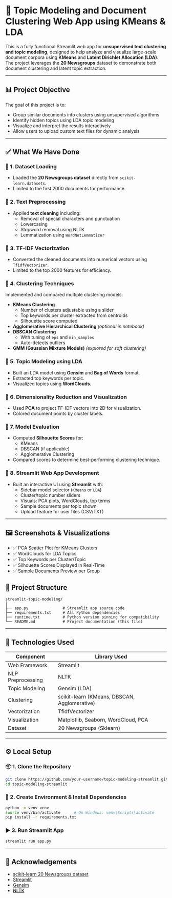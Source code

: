 # 🧠 Topic Modeling and Document Clustering Web App using KMeans & LDA

This is a fully functional Streamlit web app for **unsupervised text clustering and topic modeling**, designed to help analyze and visualize large-scale document corpora using **KMeans** and **Latent Dirichlet Allocation (LDA)**. The project leverages the **20 Newsgroups** dataset to demonstrate both document clustering and latent topic extraction.

---

## 📊 Project Objective

The goal of this project is to:
- Group similar documents into clusters using unsupervised algorithms
- Identify hidden topics using LDA topic modeling
- Visualize and interpret the results interactively
- Allow users to upload custom text files for dynamic analysis

---

## ✅ What We Have Done

### 🔹 1. Dataset Loading
- Loaded the **20 Newsgroups dataset** directly from `scikit-learn.datasets`.
- Limited to the first 2000 documents for performance.

### 🔹 2. Text Preprocessing
- Applied **text cleaning** including:
  - Removal of special characters and punctuation
  - Lowercasing
  - Stopword removal using NLTK
  - Lemmatization using `WordNetLemmatizer`

### 🔹 3. TF-IDF Vectorization
- Converted the cleaned documents into numerical vectors using `TfidfVectorizer`.
- Limited to the top 2000 features for efficiency.

### 🔹 4. Clustering Techniques
Implemented and compared multiple clustering models:
- **KMeans Clustering**
  - Number of clusters adjustable using a slider
  - Top keywords per cluster extracted from centroids
  - Silhouette score computed
- **Agglomerative Hierarchical Clustering** *(optional in notebook)*
- **DBSCAN Clustering**
  - With tuning of `eps` and `min_samples`
  - Auto-detects outliers
- **GMM (Gaussian Mixture Models)** *(explored for soft clustering)*

### 🔹 5. Topic Modeling using LDA
- Built an LDA model using **Gensim** and **Bag of Words** format.
- Extracted top keywords per topic.
- Visualized topics using **WordClouds**.

### 🔹 6. Dimensionality Reduction and Visualization
- Used **PCA** to project TF-IDF vectors into 2D for visualization.
- Colored document points by cluster labels.

### 🔹 7. Model Evaluation
- Computed **Silhouette Scores** for:
  - KMeans
  - DBSCAN (if applicable)
  - Agglomerative Clustering
- Compared scores to determine best-performing clustering technique.

### 🔹 8. Streamlit Web App Development
- Built an interactive UI using **Streamlit** with:
  - Sidebar model selector (`KMeans` or `LDA`)
  - Cluster/topic number sliders
  - Visuals: PCA plots, WordClouds, top terms
  - Sample documents per topic shown
  - Upload feature for user files (CSV/TXT)

---

## 🖼 Screenshots & Visualizations

- ✅ PCA Scatter Plot for KMeans Clusters
- ✅ WordClouds for LDA Topics
- ✅ Top Keywords per Cluster/Topic
- ✅ Silhouette Scores Displayed in Real-Time
- ✅ Sample Documents Preview per Group


## 📂 Project Structure

```
streamlit-topic-modeling/
│
├── app.py               # Streamlit app source code
├── requirements.txt     # All Python dependencies
├── runtime.txt          # Python version pinning for compatibility
└── README.md            # Project documentation (this file)
```

---

## 🧠 Technologies Used

| Component         | Library Used             |
|------------------|--------------------------|
| Web Framework     | Streamlit                |
| NLP Preprocessing | NLTK                     |
| Topic Modeling    | Gensim (LDA)             |
| Clustering        | scikit-learn (KMeans, DBSCAN, Agglomerative) |
| Vectorization     | TfidfVectorizer          |
| Visualization     | Matplotlib, Seaborn, WordCloud, PCA |
| Dataset           | 20 Newsgroups (Sklearn)  |

---

## ⚙️ Local Setup

### 📦 1. Clone the Repository

```bash
git clone https://github.com/your-username/topic-modeling-streamlit.git
cd topic-modeling-streamlit
```

### 🧪 2. Create Environment & Install Dependencies

```bash
python -m venv venv
source venv/bin/activate      # On Windows: venv\Scripts\activate
pip install -r requirements.txt
```

### ▶️ 3. Run Streamlit App

```bash
streamlit run app.py
```

---

## 🌟 Acknowledgements

- [scikit-learn 20 Newsgroups dataset](https://scikit-learn.org/0.19/datasets/twenty_newsgroups.html)
- [Streamlit](https://streamlit.io)
- [Gensim](https://radimrehurek.com/gensim/)
- [NLTK](https://www.nltk.org/)
